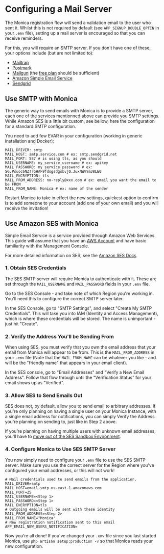# Configuring a Mail Server

The Monica registration flow will send a validation email to the user who sent it. Whilst this is not required by default (see `APP_SIGNUP_DOUBLE_OPTIN` in your `.env` file), setting up a mail server is encouraged so that you can receive reminders.

For this, you will require an SMTP server. If you don't have one of these, your options include (but are not limited to):

* [Mailtrap](https://mailtrap.io/)
* [Postmark](https://postmarkapp.com/)
* [Mailgun](https://signup.mailgun.com/new/signup) (the [free plan](https://www.mailgun.com/pricing) should be sufficient)
* [Amazon Simple Email Service](https://aws.amazon.com/ses/)
* [Sendgrid](https://sendgrid.com)

## Use SMTP with Monica

The generic way to send emails with Monica is to provide a SMTP server, each one of the services mentionned above can provide you SMTP settings. While Amazon SES is a little bit custom, see bellow, here the configuration for a standard SMTP configuration.

You need to add few EVAR in your configuration (working in generic installation and Docker):
```
MAIL_DRIVER: smtp
MAIL_HOST: smtp.service.com # ex: smtp.sendgrid.net
MAIL_PORT: 587 # is using tls, as you should
MAIL_USERNAME: my_service_username # ex: apikey
MAIL_PASSWORD: my_service_password # ex: SG.Psuoc6NZTrGHAF9fdsgsdgsbvjQ.JuxNWVYmJ8LE0
MAIL_ENCRYPTION: tls
MAIL_FROM_ADDRESS: no-reply@xxx.com # ex: email you want the email to be FROM
MAIL_FROM_NAME: Monica # ex: name of the sender
```

Restart Monica to take in effect the new settings, quickest option to confirm is to add someone to your account (add one of your own email) and you will receive the invitation!


## Use Amazon SES with Monica

Simple Email Service is a service provided through Amazon Web Services. This guide will assume that you have an [AWS Account](https://aws.amazon.com/) and have basic familiarity with the Management Console.

For more detailed information on SES, see the [Amazon SES Docs](https://docs.aws.amazon.com/ses/latest/DeveloperGuide/choose-email-sending-method.html).

### 1. Obtain SES Credentials

The SES SMTP server will require Monica to authenticate with it. These are set through the `MAIL_USERNAME` and `MAIL_PASSWORD` fields in your `.env` file.

Go to the SES Console - and take note of which Region you're working in. You'll need this to configure the correct SMTP server later.

In the SES Console, go to "SMTP Settings", and select "Create My SMTP Credentials". This will take you into IAM (Identity and Access Management), which is where these credentials will be stored. The name is unimportant - just hit "Create".



### 2. Verify the Address You'll be Sending From

When using SES, you must verify that you own the email address that your email from Monica will appear to be from. This is the `MAIL_FROM_ADDRESS` in your `.env` file (Note that the `MAIL_FROM_NAME` can be whatever you like - and will be the "friendly name" that appears in your email client).

In the SES console, go to "Email Addresses" and "Verify a New Email Address". Follow that flow through until the "Verification Status" for your email shows up as "Verified".



### 3. Allow SES to Send Emails Out

SES does not, by default, allow you to send email to arbitrary addresses. If you're only planning on having a single user on your Monica Instance, with a single email address for notifications, you can simply Verify the Address you're planning on sending to, just like in Step 2 above.

If you're planning on having multiple users with unknown email addresses, you'll have to [move out of the SES Sandbox Environment](https://docs.aws.amazon.com/ses/latest/DeveloperGuide/request-production-access.html).



### 4. Configure Monica to Use SES SMTP Server

You now simply need to configure your `.env` file to use the SES SMTP server. Make sure you use the correct server for the Region where you've configured your email addresses, or this will not work!

```
# Mail credentials used to send emails from the application.
MAIL_DRIVER=smtp
MAIL_HOST=email-smtp.us-east-1.amazonaws.com
MAIL_PORT=25
MAIL_USERNAME=<Step 1>
MAIL_PASSWORD=<Step 1>
MAIL_ENCRYPTION=tls
# Outgoing emails will be sent with these identity
MAIL_FROM_ADDRESS=<Step 2>
MAIL_FROM_NAME="Monica"
# New registration notification sent to this email
APP_EMAIL_NEW_USERS_NOTIFICATION=
```



Now you're all done! If you've changed your `.env` file since you last started Monica, use `php artisan setup:production -v` so that Monica reads your new configuration.
